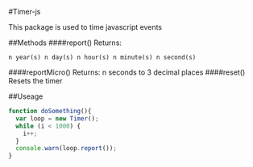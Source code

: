 #Timer-js

This package is used to time javascript events

##Methods
####report()
Returns:

    n year(s) n day(s) n hour(s) n minute(s) n second(s)
####reportMicro()
    Returns: n seconds to 3 decimal places
####reset()
    Resets the timer

##Useage

```javascript
function doSomething(){
  var loop = new Timer();
  while (i < 1000) {
    i++;
  }
  console.warn(loop.report());
}
```
